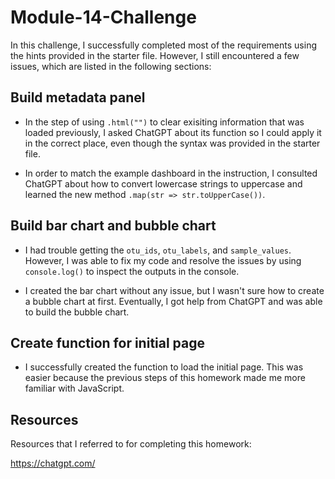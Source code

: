 # Module-14-Challenge

In this challenge, I successfully completed most of the requirements using the hints provided in the starter file. However, I still encountered a few issues, which are listed in the following sections:

## Build metadata panel

- In the step of using `.html("")` to clear exisiting information that was loaded previously, I asked ChatGPT about its function so I could apply it in the correct place, even though the syntax was provided in the starter file.

- In order to match the example dashboard in the instruction, I consulted ChatGPT about how to convert lowercase strings to uppercase and learned the new method `.map(str => str.toUpperCase())`.

## Build bar chart and bubble chart

- I had trouble getting the `otu_ids`, `otu_labels`, and `sample_values`. However, I was able to fix my code and resolve the issues by using `console.log()` to inspect the outputs in the console.

- I created the bar chart without any issue, but I wasn't sure how to create a bubble chart at first. Eventually, I got help from ChatGPT and was able to build the bubble chart.

## Create function for initial page

- I successfully created the function to load the initial page. This was easier because the previous steps of this homework made me more familiar with JavaScript.

## Resources

Resources that I referred to for completing this homework:

<https://chatgpt.com/>